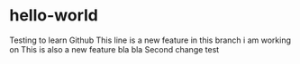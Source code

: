 # hello-world
Testing to learn Github
This line is a new feature in this branch i am working on
This is also a new feature bla bla
Second change test
